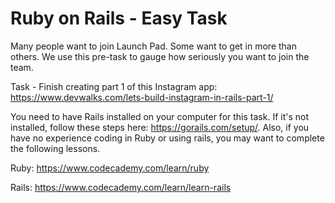 # Ruby on Rails - Easy Task
Many people want to join Launch Pad. Some want to get in more than others. We use this pre-task to gauge how seriously you want to join the team. 

Task - Finish creating part 1 of this Instagram app: https://www.devwalks.com/lets-build-instagram-in-rails-part-1/ 

You need to have Rails installed on your computer for this task. If it's not installed, follow these steps here: https://gorails.com/setup/. Also, if you have no experience coding in Ruby or using rails, you may want to complete the following lessons. 

Ruby: https://www.codecademy.com/learn/ruby

Rails: https://www.codecademy.com/learn/learn-rails
